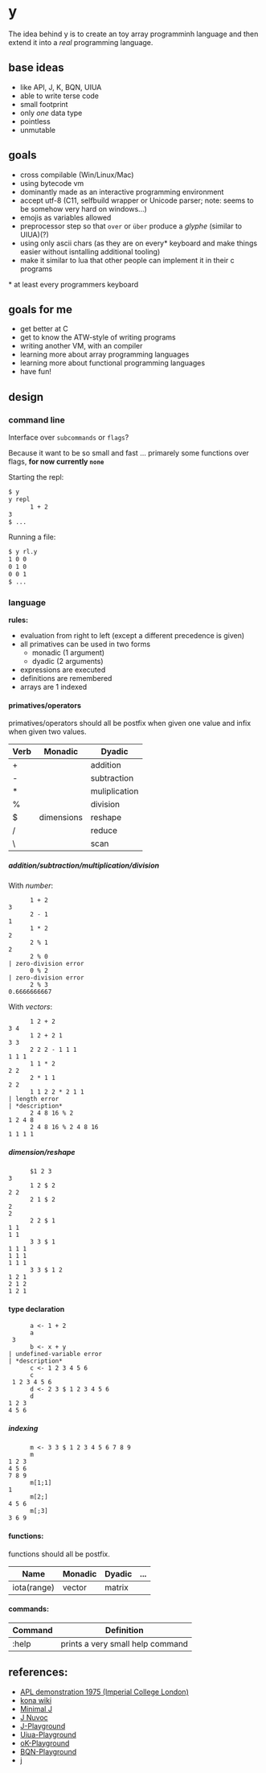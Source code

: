 # y

The idea behind y is to create an toy array programminh language and then extend it into a _real_ programming language.

## base ideas

- like APl, J, K, BQN, UIUA
- able to write terse code
- small footprint
- only _one_ data type
- pointless
- unmutable

## goals

- cross compilable (Win/Linux/Mac)
- using bytecode vm
- dominantly made as an interactive programming environment
- accept utf-8 (C11, selfbuild wrapper or Unicode parser; note: seems to be somehow very hard on windows...)
- emojis as variables allowed
- preprocessor step so that `over` or `über` produce a _glyphe_ (similar to UIUA)(?)
- using only ascii chars (as they are on every\* keyboard and make things easier without isntalling additional tooling)
- make it similar to lua that other people can implement it in their c programs

\* at least every programmers keyboard

## goals for me

- get better at C
- get to know the ATW-style of writing programs
- writing another VM, with an compiler
- learning more about array programming languages
- learning more about functional programming languages
- have fun!

## design

### command line

Interface over `subcommands` or `flags`?

Because it want to be so small and fast ... primarely some functions over flags,
**for now currently `none`**

Starting the repl:

```sh
$ y
y repl
      1 + 2
3
$ ...
```

Running a file:

```sh
$ y rl.y
1 0 0
0 1 0
0 0 1
$ ...
```

### language

**rules:**

- evaluation from right to left (except a different precedence is given)
- all primatives can be used in two forms
  - monadic (1 argument)
  - dyadic (2 arguments)
- expressions are executed
- definitions are remembered
- arrays are 1 indexed

#### primatives/operators

primatives/operators should all be postfix when given one value and infix when
given two values.

| Verb | Monadic    | Dyadic        |
| ---- | ---------- | ------------- |
| +    |            | addition      |
| \-   |            | subtraction   |
| \*   |            | muliplication |
| %    |            | division      |
| $    | dimensions | reshape       |
| /    |            | reduce        |
| \\   |            | scan          |

##### addition/subtraction/multiplication/division

With _number_:

```
      1 + 2
3
      2 - 1
1
      1 * 2
2
      2 % 1
2
      2 % 0
| zero-division error
      0 % 2
| zero-division error
      2 % 3
0.6666666667
```

With _vectors_:

```
      1 2 + 2
3 4
      1 2 + 2 1
3 3
      2 2 2 - 1 1 1
1 1 1
      1 1 * 2
2 2
      2 * 1 1
2 2
      1 1 2 2 * 2 1 1
| length error
| *description*
      2 4 8 16 % 2
1 2 4 8
      2 4 8 16 % 2 4 8 16
1 1 1 1
```

<!--
TODO: Add matrice documentation
With _matrices_:

```

```
-->

##### dimension/reshape

```
      $1 2 3
3
      1 2 $ 2
2 2
      2 1 $ 2
2
2
      2 2 $ 1
1 1
1 1
      3 3 $ 1
1 1 1
1 1 1
1 1 1
      3 3 $ 1 2
1 2 1
2 1 2
1 2 1
```

#### type declaration

```
      a <- 1 + 2
      a
 3
      b <- x + y
| undefined-variable error
| *description*
      c <- 1 2 3 4 5 6
      c
 1 2 3 4 5 6
      d <- 2 3 $ 1 2 3 4 5 6
      d
1 2 3
4 5 6
```

##### indexing

```
      m <- 3 3 $ 1 2 3 4 5 6 7 8 9
      m
1 2 3
4 5 6
7 8 9
      m[1;1]
1
      m[2;]
4 5 6
      m[;3]
3 6 9
```

#### functions:

functions should all be postfix.

| Name        | Monadic | Dyadic | ... |
| ----------- | ------- | ------ | --- |
| iota(range) | vector  | matrix |     |

#### commands:

| Command | Definition                       |
| ------- | -------------------------------- |
| :help   | prints a very small help command |

## references:

- [APL demonstration 1975 (Imperial College London)](https://youtu.be/_DTpQ4Kk2wA?si=FgDMA80LUncFFsEF)
- [kona wiki](https://github.com/kevinlawler/kona/wiki)
- [Minimal J](https://code.jsoftware.com/wiki/User:Devon_McCormick/MinimalBeginningJ)
- [J Nuvoc](https://code.jsoftware.com/wiki/NuVoc)
- [J-Playground](https://jsoftware.github.io/j-playground/bin/html2/)
- [Uiua-Playground](https://www.uiua.org)
- [oK-Playground](https://johnearnest.github.io/ok/index.html)
- [BQN-Playground](https://mlochbaum.github.io/BQN/)
- [j](https://github.com/cratelyn/j)
